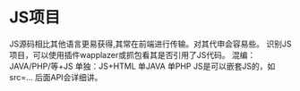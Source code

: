 # JS项目
JS源码相比其他语言更易获得,其常在前端进行传输。对其代申会容易些。
识别JS项目，可以使用插件wapplazer或抓包看其是否引用了JS代码。
混编：JAVA/PHP/等+JS
单独：JS+HTML 单JAVA 单PHP
JS是可以嵌套JS的，如src=...
后面API会详细讲。